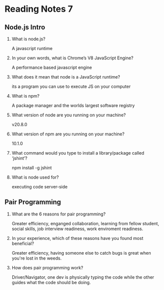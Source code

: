 # Reading Notes 7

## Node.js Intro

1. What is node.js?

    A javascript runtime

2. In your own words, what is Chrome’s V8 JavaScript Engine?

    A performance based javascript engine

3. What does it mean that node is a JavaScript runtime?

    its a program you can use to execute JS on your computer

4. What is npm?

    A package manager and the worlds largest software registry

5. What version of node are you running on your machine?

    v20.8.0

6. What version of npm are you running on your machine?

    10.1.0

7. What command would you type to install a library/package called ‘jshint’?

    npm install -g jshint

8. What is node used for?

    executing code server-side

## Pair Programming

1. What are the 6 reasons for pair programming?

    Greater efficiency, enganged collaboration, learning from fellow student, social skills, job interview readiness, work enviroment readiness.

2. In your experience, which of these reasons have you found most beneficial?

    Greater efficiency, having someone else to catch bugs is great when you're lost in the weeds.

3. How does pair programming work?

    Driver/Navigator, one dev is physically typing the code while the other guides what the code should be doing.